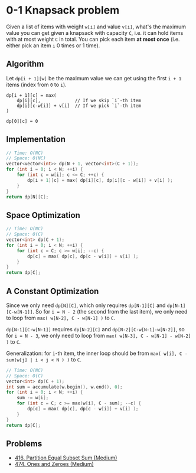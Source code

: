 # 0-1 Knapsack problem

Given a list of items with weight `w[i]` and value `v[i]`, what's the maximum value you can get given a knapsack with capacity `C`, i.e. it can hold items with at most weight `C` in total. You can pick each item **at most once** (i.e. either pick an item `i` 0 times or 1 time).

## Algorithm

Let `dp[i + 1][w]` be the maximum value we can get using the first `i + 1` items (index from `0` to `i`).

```
dp[i + 1][c] = max(
    dp[i][c],             // If we skip `i`-th item
    dp[i][c-w[i]] + v[i]  // If we pick `i`-th item
)

dp[0][c] = 0
```

## Implementation
```cpp
// Time: O(NC)
// Space: O(NC)
vector<vector<int>> dp(N + 1, vector<int>(C + 1));
for (int i = 0; i < N; ++i) {
    for (int c = w[i]; c <= C; ++c) {
        dp[i + 1][c] = max( dp[i][c], dp[i][c - w[i]] + v[i] );
    }
}
return dp[N][C];
```

## Space Optimization

```cpp
// Time: O(NC)
// Space: O(C)
vector<int> dp(C + 1);
for (int i = 0; i < N; ++i) {
    for (int c = C; c >= w[i]; --c) {
        dp[c] = max( dp[c], dp[c - w[i]] + v[i] );
    }
}
return dp[C];
```

## A Constant Optimization

Since we only need `dp[N][C]`, which only requires `dp[N-1][C]` and `dp[N-1][C-w[N-1]]`. So for `i = N - 2` (the second from the last item), we only need to loop from `max( w[N-2], C - w[N-1] )` to `C`.

`dp[N-1][C-w[N-1]]` requires `dp[N-2][C]` and `dp[N-2][C-w[N-1]-w[N-2]]`, so for `i = N - 3`, we only need to loop from `max( w[N-3], C - w[N-1] - w[N-2] )` to `C`.

Generalization: for `i`-th item, the inner loop should be from `max( w[i], C - sum(w[j] | i < j < N ) )` to `C`.

```cpp
// Time: O(NC)
// Space: O(C)
vector<int> dp(C + 1);
int sum = accumulate(w.begin(), w.end(), 0);
for (int i = 0; i < N; ++i) {
    sum -= w[i];
    for (int c = C; c >= max(w[i], C - sum); --c) {
        dp[c] = max( dp[c], dp[c - w[i]] + v[i] );
    }
}
return dp[C];
```

## Problems

* [416. Partition Equal Subset Sum (Medium)](https://leetcode.com/problems/partition-equal-subset-sum/)
* [474. Ones and Zeroes (Medium)](https://leetcode.com/problems/ones-and-zeroes/)